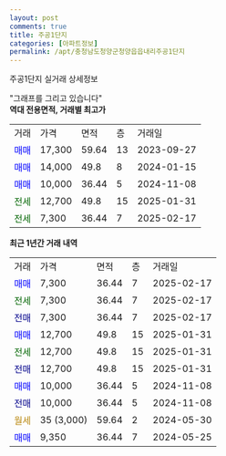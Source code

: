 ```yaml
---
layout: post
comments: true
title: 주공1단지
categories: [아파트정보]
permalink: /apt/충청남도청양군청양읍읍내리주공1단지
---
```


주공1단지 실거래 상세정보

<script type="text/javascript">
  google.charts.load('current', {'packages':['line', 'corechart']});
  google.charts.setOnLoadCallback(drawChart);

  function drawChart() {
    var data = new google.visualization.DataTable();
    data.addColumn('date', '거래일');
    data.addColumn('number', "매매");
    data.addColumn('number', "전세");
    data.addColumn('number', "전매");

    data.addRows([[new Date(Date.parse("2025-02-17")), 7300, null, null], [new Date(Date.parse("2025-02-17")), null, 7300, null], [new Date(Date.parse("2025-02-17")), null, null, 7300], [new Date(Date.parse("2025-01-31")), 12700, null, null], [new Date(Date.parse("2025-01-31")), null, 12700, null], [new Date(Date.parse("2025-01-31")), null, null, 12700], [new Date(Date.parse("2024-11-08")), 10000, null, null], [new Date(Date.parse("2024-11-08")), null, null, 10000], [new Date(Date.parse("2024-05-30")), null, null, null], [new Date(Date.parse("2024-05-25")), 9350, null, null]]);

    var options = {
      hAxis: {
        format: 'yyyy/MM/dd'
      },    
      lineWidth: 0,
      pointsVisible: true,    
      title: '최근 1년간 유형별 실거래가 분포',
      legend: { position: 'bottom' }
    };

    var formatter = new google.visualization.NumberFormat({pattern:'###,###'} );
    formatter.format(data, 1);
    formatter.format(data, 2);
    
    setTimeout(function() {
        var chart = new google.visualization.LineChart(document.getElementById('columnchart_material'));
        chart.draw(data, (options));
        document.getElementById('loading').style.display = 'none';
    }, 200);
  }
</script>


<div id="loading" style="z-index:20; display: block; margin-left: 0px">"그래프를 그리고 있습니다"</div>
<div id="columnchart_material" style="width: 95%; margin-left: 0px; display: block"></div>
<!-- contents start -->
<b>역대 전용면적, 거래별 최고가</b>
<table class="sortable">
    <tr>
      <td>거래</td>
      <td>가격</td>
      <td>면적</td>
      <td>층</td>
      <td>거래일</td>
    </tr>
        <tr>
          <td><a style="color: blue">매매</a></td>
          <td>17,300</td>
          <td>59.64</td>
          <td>13</td>
          <td>2023-09-27</td>
        </tr>            <tr>
          <td><a style="color: blue">매매</a></td>
          <td>14,000</td>
          <td>49.8</td>
          <td>8</td>
          <td>2024-01-15</td>
        </tr>            <tr>
          <td><a style="color: blue">매매</a></td>
          <td>10,000</td>
          <td>36.44</td>
          <td>5</td>
          <td>2024-11-08</td>
        </tr>        
        <tr>
              <td><a style="color: darkgreen">전세</a></td>
              <td>12,700</td>
              <td>49.8</td>
              <td>15</td>
              <td>2025-01-31</td>
            </tr>            <tr>
              <td><a style="color: darkgreen">전세</a></td>
              <td>7,300</td>
              <td>36.44</td>
              <td>7</td>
              <td>2025-02-17</td>
            </tr>        
    
</table>

<b>최근 1년간 거래 내역</b>

<table class="sortable">
    <tr>
      <td>거래</td>
      <td>가격</td>
      <td>면적</td>
      <td>층</td>
      <td>거래일</td>
    </tr>
    <tr>
      <td><a style="color: blue">매매</a></td>
      <td>7,300</td>
      <td>36.44</td>
      <td>7</td>
      <td>2025-02-17</td>
    </tr>          <tr>
      <td><a style="color: darkgreen">전세</a></td>
      <td>7,300</td>
      <td>36.44</td>
      <td>7</td>
      <td>2025-02-17</td>
    </tr>          <tr>
      <td><a style="color: darkblue">전매</a></td>
      <td>7,300</td>
      <td>36.44</td>
      <td>7</td>
      <td>2025-02-17</td>
    </tr>          <tr>
      <td><a style="color: blue">매매</a></td>
      <td>12,700</td>
      <td>49.8</td>
      <td>15</td>
      <td>2025-01-31</td>
    </tr>          <tr>
      <td><a style="color: darkgreen">전세</a></td>
      <td>12,700</td>
      <td>49.8</td>
      <td>15</td>
      <td>2025-01-31</td>
    </tr>          <tr>
      <td><a style="color: darkblue">전매</a></td>
      <td>12,700</td>
      <td>49.8</td>
      <td>15</td>
      <td>2025-01-31</td>
    </tr>          <tr>
      <td><a style="color: blue">매매</a></td>
      <td>10,000</td>
      <td>36.44</td>
      <td>5</td>
      <td>2024-11-08</td>
    </tr>          <tr>
      <td><a style="color: darkblue">전매</a></td>
      <td>10,000</td>
      <td>36.44</td>
      <td>5</td>
      <td>2024-11-08</td>
    </tr>          <tr>
      <td><a style="color: darkgoldenrod">월세</a></td>
      <td>35 (3,000)</td>
      <td>59.64</td>
      <td>2</td>
      <td>2024-05-30</td>
    </tr>          <tr>
      <td><a style="color: blue">매매</a></td>
      <td>9,350</td>
      <td>36.44</td>
      <td>7</td>
      <td>2024-05-25</td>
    </tr>      </table>
<!-- contents end -->    

